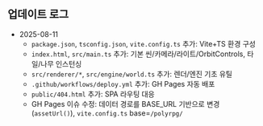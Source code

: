 ## 업데이트 로그

- 2025-08-11
  - `package.json`, `tsconfig.json`, `vite.config.ts` 추가: Vite+TS 환경 구성
  - `index.html`, `src/main.ts` 추가: 기본 씬/카메라/라이트/OrbitControls, 타일/나무 인스턴싱
  - `src/renderer/*`, `src/engine/world.ts` 추가: 렌더/엔진 기초 유틸
  - `.github/workflows/deploy.yml` 추가: GH Pages 자동 배포
  - `public/404.html` 추가: SPA 라우팅 대응
  - GH Pages 이슈 수정: 데이터 경로를 BASE_URL 기반으로 변경(`assetUrl()`), `vite.config.ts` base=`/polyrpg/`


